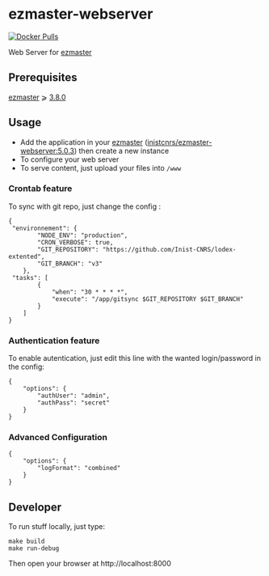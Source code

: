 # ezmaster-webserver

[![Docker Pulls](https://img.shields.io/docker/pulls/inistcnrs/ezmaster-webserver.svg)](https://registry.hub.docker.com/u/inistcnrs/ezmaster-webserver/)

Web Server for [ezmaster](https://github.com/Inist-CNRS/ezmaster)

## Prerequisites 

[ezmaster](https://github.com/Inist-CNRS/ezmaster) ⩾ [3.8.0](https://github.com/Inist-CNRS/ezmaster#ezmaster-380)

## Usage

- Add the application in your [ezmaster](https://github.com/Inist-CNRS/ezmaster) ([inistcnrs/ezmaster-webserver:5.0.3](https://hub.docker.com/r/inistcnrs/ezmaster-webserver/tags/)) then create a new instance
- To configure your web server
- To serve content, just upload your files into `/www`




### Crontab feature

To sync with git repo, just change the config :

```
{
 "environnement": {
        "NODE_ENV": "production",
        "CRON_VERBOSE": true,
        "GIT_REPOSITORY": "https://github.com/Inist-CNRS/lodex-extented",
        "GIT_BRANCH": "v3"
    },
 "tasks": [
        {
            "when": "30 * * * *",
            "execute": "/app/gitsync $GIT_REPOSITORY $GIT_BRANCH"
        }
    ]
}
```

### Authentication feature

To enable autentication, just edit this line with the wanted login/password in the config:

```
{
    "options": {
        "authUser": "admin",
        "authPass": "secret"
    }
}
```

### Advanced Configuration

```
{
    "options": {
        "logFormat": "combined"
    }
}
```


## Developer

To run stuff locally, just type:

```
make build
make run-debug
```

Then open your browser at http://localhost:8000
